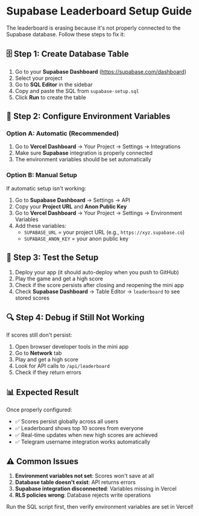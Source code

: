 # Supabase Leaderboard Setup Guide

The leaderboard is erasing because it's not properly connected to the Supabase database. Follow these steps to fix it:

## 🗄️ Step 1: Create Database Table

1. Go to your **Supabase Dashboard** (https://supabase.com/dashboard)
2. Select your project
3. Go to **SQL Editor** in the sidebar
4. Copy and paste the SQL from `supabase-setup.sql`
5. Click **Run** to create the table

## 🔧 Step 2: Configure Environment Variables

### Option A: Automatic (Recommended)
1. Go to **Vercel Dashboard** → Your Project → Settings → Integrations
2. Make sure **Supabase** integration is properly connected
3. The environment variables should be set automatically

### Option B: Manual Setup
If automatic setup isn't working:

1. Go to **Supabase Dashboard** → Settings → API
2. Copy your **Project URL** and **Anon Public Key**
3. Go to **Vercel Dashboard** → Your Project → Settings → Environment Variables
4. Add these variables:
   - `SUPABASE_URL` = your project URL (e.g., `https://xyz.supabase.co`)
   - `SUPABASE_ANON_KEY` = your anon public key

## 🧪 Step 3: Test the Setup

1. Deploy your app (it should auto-deploy when you push to GitHub)
2. Play the game and get a high score
3. Check if the score persists after closing and reopening the mini app
4. Check **Supabase Dashboard** → Table Editor → `leaderboard` to see stored scores

## 🔍 Step 4: Debug if Still Not Working

If scores still don't persist:

1. Open browser developer tools in the mini app
2. Go to **Network** tab
3. Play and get a high score
4. Look for API calls to `/api/leaderboard`
5. Check if they return errors

## 📊 Expected Result

Once properly configured:
- ✅ Scores persist globally across all users
- ✅ Leaderboard shows top 10 scores from everyone
- ✅ Real-time updates when new high scores are achieved
- ✅ Telegram username integration works automatically

## ⚠️ Common Issues

1. **Environment variables not set**: Scores won't save at all
2. **Database table doesn't exist**: API returns errors
3. **Supabase integration disconnected**: Variables missing in Vercel
4. **RLS policies wrong**: Database rejects write operations

Run the SQL script first, then verify environment variables are set in Vercel!